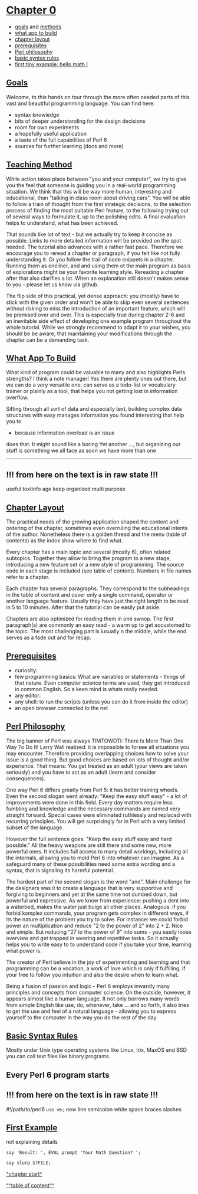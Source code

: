 

[Chapter 0](../table-of-content.md)
===================================


   * [goals](#goals) and [methods](#teaching-method)
   * [what app to build](#what-app-to-build)
   * [chapter layout](#chapter-layout)
   * [prerequisites](#prerequisites)
   * [Perl philosophy](#perl-philosophy)
   * [basic syntax rules](#basic-syntax-rules)
   * [first tiny example: hello math !](#first-example)



[Goals](#chapter-0)
-------------------

Welcome,
to this hands on tour through the more often needed parts of this vast and
beautiful programming language. You can find here:

   - syntax knowledge
   - bits of deeper understanding for the design decisions
   - room for own experiments
   - a hopefully useful application
   - a taste of the full capabilities of Perl 6
   - sources for further learning (docs and more)



[Teaching Method](#chapter-0)
-----------------------------

While action takes place between "you and your computer", we try to give you
the feel that someone is guiding you in a real-world programming situation.
We think that this will be way more human, interesting and educational,
than "talking in class room about driving cars".
You will be able to follow a train of thought from the first strategic decisions,
to the selection process of finding the most suitable Perl feature, to the
following trying out of several ways to formulate it, up to the polishing edits.
A final evaluation helps to understand, what has been achieved.

That sounds like lot of text - but we actually try to keep it concise as possible.
Links to more detailed information will be provided on the spot needed.
The tutorial also advances with a rather fast pace. Therefore we encourage you to
reread a chapter or paragraph, if you felt like not fully understanding it.
Or you follow the trail of code snippets in a chapter. Running them as oneliner,
and and using them ot the main program as basis of explorations might be your
favorite learning style. Rereading a chapter after that also clarifies a lot.
When an explanation still doesn't makes sense to you - please let us know via github.

The flip side of this practical, yet dense approach: you (mostly) have to stick
with the given order and won't be able to skip even several sentences without
risking to miss the introduction of an important feature, which will be premised
over and over. This is especially true during chapter 2-6 and an inevitable
side effect of developing one example program throughout the whole tutorial.
While we strongly recommend to adapt it to your wishes, you should be be aware,
that maintaining your modifications through the chapter can be a demanding task.



[What App To Build](#chapter-0)
-------------------------------
What kind of program could be valuable to many and also highlights Perls strengths?
I think a note manager! Yes there are plenty ones out there, but we can do a very
versatile one, can serve as a todo-list or vocabulary trainer or plainly as a tool,
that helps you not getting lost in information overflow.

Sifting through all sort of data and especially text, building complex
data structures with easy
manages information you found interesting
 that help you to 
 - because information overload is an issue

 does that. It might sound like a boring Yet another
..., but organizing our stuff is something we all face as soon we have more than
one 

----
   !!! from here on the text is in raw state !!!
----

useful
textinfo age
keep organized
multi purpose



[Chapter Layout](#chapter-0)
----------------------------

The practical needs of the growing application shaped the content and ordering
of the chapter, sometimes even overruling the educational intents of the author.
Nonetheless there is a golden thread and the menu (table of contents) as the
index show where to find what.

Every chapter has a main topic and several (mostly 6), often related subtopics.
Together they allow to bring the program to a new stage, introducing a new
feature set or a new style of programming. The source code in each stage is
included (see table of content). Numbers in file names refer to a chapter.

Each chapter has several paragraphs. They correspond to the subheadings in the table
of content and cover only a single command, operator or another language feature. 
Usually they have just the right length to be read in 5 to 10 minutes.
After that the tutorial can be easily put aside. 

Chapters are also optimized for reading them in one swoop. The first paragraph(s)
are commonly an easy read - a warm up to get accustomed to the topic.
The most challenging part is iusually n the middle, while the end serves as a
fade out and for recap.



[Prerequisites](#chapter-0)
--------------------------

   - curiosity:
   - few programming basics:
     What are variables or statements - things of that nature.
     Even computer science terms are used, they get introduced in common English.
     So a keen mind is whats really needed.
   - any editor:
   - any shell:
     to run the scripts (unless you can do it from inside the editor)
   - an open browser connected to the net


   
[Perl Philosophy](#chapter-0)
-----------------------------

The big banner of Perl was always TIMTOWDTI: There Is More Than One Way To Do It!
Larry Wall realized: it is impossible to forsee all situations you may encounter.
Therefore providing overlapping choices how to solve your issue is a good thing.
But good choices are based on lots of thought and/or experience. That means:
You get treated as an adult (your views are taken seriously) and you have to act
as an adult (learn and consider consequences).

One way Perl 6 differs greatly from Perl 5: it has better training wheels.
Even the second slogan went already: "Keep the easy stuff easy" - a lot of
improvements were done in this field. Every day matters require less fumbling
and knowledge and the necessary commands are named very straight forward.
Special cases were eliminated ruthlessly and replaced with recurring principles.
You will get surprisingly far in Perl with a very limited subset of the language.

However the full sentence goes: "Keep the easy stuff easy and hard possible."
All the heavy weapons are still there and some new, more powerful ones.
It includes full access to many detail workings, including all the internals,
allowing you to mold Perl 6 into whatever can imagine.
As a safeguard many of these possibilities need some extra wording and a syntax,
that is signaling its harmful potential.

The hardest part of the second slogan is the word "and". Main challenge for the
designers was it to create a language that is very supportive and forgiving to
beginners and yet at the same time not dumbed down, but powerful and expressive.
As we know from experience: pushing a dent into a waterbed, makes the water just
bulge all other places. Analogous: if you forbid komplex commands, your program
gets complex in different ways, if its the nature of the problem you try to solve.
For instance: we could forbid power an multiplication and reduce "2 to the power 
of 2" into 2 + 2. Nice and simple. But reducing "27 to the power of 9" into sums -
you easily loose overview and get trapped in wearing and repetitive tasks.
So it actually helps you to write easy to to understand code if you take your time,
learning what power is.

The creator of Perl believe in the joy of experimenting and learning and that
programming can be a vocation, a work of love which is only if fulfilling,
if your free to follow you intuition and also the desire when to learn what.

Being a fusion of passion and logic - Perl 6 employs inwardly many principles
and concepts from computer science. On the outside, however, it appears almost
like a human language. It not only borrows many words from simple English like
use, do, whenever, take ... and so forth, it also tries to get the use and feel
of a natural language - allowing you to express yourself to the computer in the
way you do the rest of the day.



[Basic Syntax Rules](#chapter-0)
--------------------------------
Mostly under Unix type operating systems like Linux, Irix, MaxOS and BSD you
can call text files like binary programs.

Every Perl 6 program starts 
----
   !!! from here on the text is in raw state !!!
----
#!/path/to/perl6
`use v6;`
new line
semicolon
white space
braces
slashes



[First Example](#chapter-0)
--------------------------

not explaining details

 
`say 'Result: ', EVAL prompt 'Your Math Question? ';`

`say slurp $?FILE;`


[^chapter start^](#chapter-0)

[^^table of content^^](../table-of-content.md)

